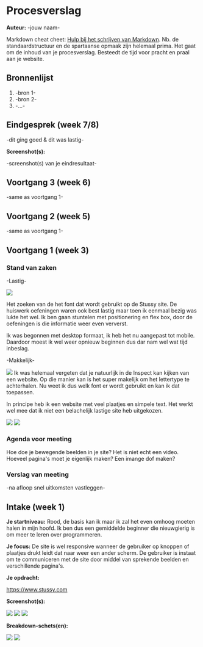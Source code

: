 # Procesverslag
**Auteur:** -jouw naam-

Markdown cheat cheet: [Hulp bij het schrijven van Markdown](https://github.com/adam-p/markdown-here/wiki/Markdown-Cheatsheet). Nb. de standaardstructuur en de spartaanse opmaak zijn helemaal prima. Het gaat om de inhoud van je procesverslag. Besteedt de tijd voor pracht en praal aan je website.



## Bronnenlijst
1. -bron 1-
2. -bron 2-
3. -...-



## Eindgesprek (week 7/8)

-dit ging goed & dit was lastig-

**Screenshot(s):**

-screenshot(s) van je eindresultaat-



## Voortgang 3 (week 6)

-same as voortgang 1-



## Voortgang 2 (week 5)

-same as voortgang 1-



## Voortgang 1 (week 3)

### Stand van zaken

-Lastig-

![](images/website.png)

Het zoeken van de het font dat wordt gebruikt op de Stussy site. De huiswerk oefeningen waren ook best lastig maar toen ik eenmaal bezig was lukte het wel. 
Ik ben gaan stuntelen met positionering en flex box, door de oefeningen is die informatie weer even ververst. 

Ik was begonnen met desktop formaat, ik heb het nu aangepast tot mobile. Daardoor moest ik wel weer opnieuw beginnen dus dar nam wel wat tijd inbeslag. 

-Makkelijk-

![](images/font.PNG)
Ik was helemaal vergeten dat je natuurlijk in de Inspect kan kijken van een website. Op die manier kan is het super makelijk om het lettertype te achterhalen. 
Nu weet ik dus welk font er wordt gebruikt en kan ik dat toepassen. 

In principe heb ik een website met veel plaatjes en simpele text. Het werkt wel mee dat ik niet een belachelijk lastige site heb uitgekozen. 

![](images/voortgang1.PNG)
![](images/voortgang2.PNG)
### Agenda voor meeting

Hoe doe je bewegende beelden in je site? Het is niet echt een video.
Hoeveel pagina's moet je eigenlijk maken?
Een imange dof maken?


### Verslag van meeting

-na afloop snel uitkomsten vastleggen-



## Intake (week 1)

**Je startniveau:** 
Rood, de basis kan ik maar ik zal het even omhoog moeten halen in mijn hoofd. Ik ben dus een gemiddelde beginner die nieuwgierig is om meer te leren over programmeren. 

**Je focus:** 
De site is wel responsive wanneer de gebruiker op knoppen of plaatjes drukt leidt dat naar weer een ander scherm. De gebruiker is instaat om te communiceren met de site door middel van sprekende beelden en verschillende pagina's. 

**Je opdracht:** 

https://www.stussy.com


**Screenshot(s):**

![](images/stussy.png)
![](images/stussy1.png)
![](images/stussy2.png)


**Breakdown-schets(en):**

![](images/breakdown.png)
![](images/breakdown2.png)

